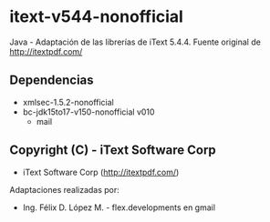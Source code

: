 # itext-v544-nonofficial
Java - Adaptación de las librerías de iText 5.4.4. Fuente original de http://itextpdf.com/

## Dependencias
 * xmlsec-1.5.2-nonofficial
 * bc-jdk15to17-v150-nonofficial v010
   * mail

## Copyright (C) - iText Software Corp
 * iText Software Corp (http://itextpdf.com/)

Adaptaciones realizadas por:
 * Ing. Félix D. López M. - flex.developments en gmail